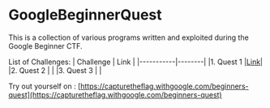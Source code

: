 # GoogleBeginnerQuest

This is a collection of various programs written and exploited 
during the Google Beginner CTF.

List of Challenges:
  | Challenge |  Link  |
  |-----------|--------|
  |1. Quest 1 |[Link](https://github.com/samsepi0x0/GoogleBeginnerQuest/tree/main/Quest1)|
  |2. Quest 2 |        |
  |3. Quest 3 |        |

Try out yourself on : [https://capturetheflag.withgoogle.com/beginners-quest](https://capturetheflag.withgoogle.com/beginners-quest)

